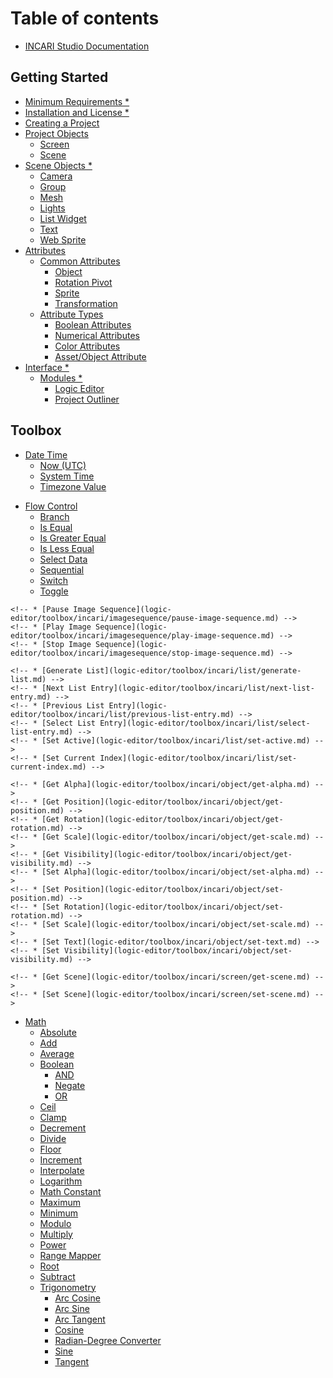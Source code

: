 # Table of contents

* [INCARI Studio Documentation](README.md)

## Getting Started

* [Minimum Requirements \*](getting-started/requirements.md)
* [Installation and License \*](getting-started/installation.md)
* [Creating a Project](getting-started/creating-a-project.md)
* [Project Objects](getting-started/project-objects/README.md)
  * [Screen](getting-started/project-objects/screen.md)
  * [Scene](getting-started/project-objects/scene.md)
* [Scene Objects \*](getting-started/scene-objects/README.md)
  * [Camera](getting-started/scene-objects/camera.md)
  * [Group](getting-started/scene-objects/group.md)
  * [Mesh](getting-started/scene-objects/mesh.md)
  * [Lights](getting-started/scene-objects/lights.md)
  * [List Widget](getting-started/scene-objects/list-widget.md)
  * [Text](getting-started/scene-objects/text.md)
  * [Web Sprite](getting-started/scene-objects/web-sprite.md)
* [Attributes](getting-started/attributes/README.md)
  * [Common Attributes](getting-started/attributes/common-attributes/README.md)
    * [Object](getting-started/attributes/common-attributes/object.md)
    * [Rotation Pivot](getting-started/attributes/common-attributes/rotation-pivot.md)
    * [Sprite](getting-started/attributes/common-attributes/sprite.md)
    * [Transformation](getting-started/attributes/common-attributes/transformation.md)
  * [Attribute Types](getting-started/attributes/attribute-types/README.md)
    * [Boolean Attributes](getting-started/attributes/attribute-types/boolean-attributes.md)
    * [Numerical Attributes](getting-started/attributes/attribute-types/numerical-attributes.md)
    * [Color Attributes](getting-started/attributes/attribute-types/color-attributes.md)
    * [Asset/Object Attribute](getting-started/attributes/attribute-types/asset-object-attribute.md)
* [Interface \*](getting-started/interface/README.md)
  * [Modules \*](getting-started/interface/managers-editors-and-outliners/README.md)
    * [Logic Editor](getting-started/interface/managers-editors-and-outliners/logic-editor.md)
    * [Project Outliner](getting-started/interface/managers-editors-and-outliners/project-outliner.md)

<!-- ## Beginner Tutorial - Creating a Speedometer

* [Tutorial Overview](beginner-tutorial-creating-a-speedometer/tutorial-overview.md)
* [Part One](beginner-tutorial-creating-a-speedometer/part-one/README.md)
  * [Setting Up Our Project](beginner-tutorial-creating-a-speedometer/part-one/setting-up-our-project.md)
  * [Importing Assets and Sort Order](beginner-tutorial-creating-a-speedometer/part-one/importing-assets.md)
  * [Rotating Our Needle](beginner-tutorial-creating-a-speedometer/part-one/rotating-our-needle.md)
  * [Modifying the Workspace](beginner-tutorial-creating-a-speedometer/part-one/modifying-the-workspace.md)
  * [Adding a Node to the Logic Editor](beginner-tutorial-creating-a-speedometer/part-one/adding-a-node-to-the-logic-editor.md)
  * [Creating Our Variables](beginner-tutorial-creating-a-speedometer/part-one/creating-our-variables.md)
  * [Accessing Variables and Navigation](beginner-tutorial-creating-a-speedometer/part-one/accessing-variables-and-navigation.md)
  * [Pulse Flow and Basic Math Nodes](beginner-tutorial-creating-a-speedometer/part-one/pulse-flow-and-basic-math-nodes.md)
  * [Setting Variable Values and Section End](beginner-tutorial-creating-a-speedometer/part-one/setting-variable-values-and-section-end.md)
* [Part Two](beginner-tutorial-creating-a-speedometer/part-two/README.md)
  * [The Console Node](beginner-tutorial-creating-a-speedometer/part-two/using-console-to-debug.md)
  * [Strings and Data Types](beginner-tutorial-creating-a-speedometer/part-two/strings-and-data-types.md)
  * [Conversion](beginner-tutorial-creating-a-speedometer/part-two/conversion.md)
  * [Previewing Console Output](beginner-tutorial-creating-a-speedometer/part-two/previewing-console-output.md)
  * [What is a Function?](beginner-tutorial-creating-a-speedometer/part-two/creating-a-function.md)
  * [Creating a Blank Function](beginner-tutorial-creating-a-speedometer/part-two/creating-a-blank-function.md)
  * [Defining the Purpose of the Function](beginner-tutorial-creating-a-speedometer/part-two/defining-the-purpose-of-the-function.md)
  * [Diverging and Converging Logic](beginner-tutorial-creating-a-speedometer/part-two/creating-a-function-part-two.md)
  * [Building the Output String](beginner-tutorial-creating-a-speedometer/part-two/building-the-output-string-and-section-end.md)
  * [Previewing the Function](beginner-tutorial-creating-a-speedometer/part-two/previewing-the-function.md)
* [Part Three](beginner-tutorial-creating-a-speedometer/part-three/README.md)
  * [Text Objects](beginner-tutorial-creating-a-speedometer/part-three/text-objects.md)
  * [Text Object Attributes](beginner-tutorial-creating-a-speedometer/part-three/text-object-attributes.md)
  * [Text Node](beginner-tutorial-creating-a-speedometer/part-three/text-node.md)
  * [Previewing the Text Object](beginner-tutorial-creating-a-speedometer/part-three/previewing-the-text-object.md)
  * [RangeMapper](beginner-tutorial-creating-a-speedometer/part-three/rotating-the-needle.md)
  * [The Float and Vector Data Types](beginner-tutorial-creating-a-speedometer/part-three/the-float-and-vector-data-types.md)
  * [Dynamically Changing the Transformation of an Object](beginner-tutorial-creating-a-speedometer/part-three/dynamically-changing-the-transformation-of-an-object.md) -->

## Toolbox
<!-- * [Binary](logic-editor/toolbox/binary/README.md) -->
  <!-- * [Binary Hex Value](logic-editor/toolbox/binary/binary-hex-value.md) -->
  <!-- * [Merge Binaries](logic-editor/toolbox/binary/merge-binaries.md) -->
<!-- * [Communication](logic-editor/toolbox/communication/README.md) -->
  <!-- * [CAN](logic-editor/toolbox/communication/can/README.md)
    * [CAN Decoder](logic-editor/toolbox/communication/can/can-decoder.md)
    * [CAN Encoder](logic-editor/toolbox/communication/can/can-encoder.md)
    * [CAN Receiver](logic-editor/toolbox/communication/can/can-receiver.md)
    * [CAN Transceiver](logic-editor/toolbox/communication/can/can-transceiver.md)
    * [CAN Transmitter](logic-editor/toolbox/communication/can/can-transmitter.md) -->
* [Date Time](logic-editor/toolbox/datetime/README.md)
  <!-- * [Date Time Formatter](logic-editor/toolbox/datetime/datetime-formatter.md) -->
  * [Now (UTC)](logic-editor/toolbox/datetime/now-utc.md)
  * [System Time](logic-editor/toolbox/datetime/systemtime.md)
  * [Timezone Value](logic-editor/toolbox/datetime/timezone-value.md)
<!-- * [Development](logic-editor/toolbox/development/README.md)
  * [Assert](logic-editor/toolbox/development/assert.md)
  * [Console](logic-editor/toolbox/development/console.md) -->
<!-- * [Events](logic-editor/toolbox/events/README.md) -->
* [Flow Control](logic-editor/toolbox/flow-control/README.md)
  * [Branch](logic-editor/toolbox/flow-control/branch.md)
  <!-- * [Index Switch](logic-editor/toolbox/flow-control/indexswitch.md) -->
  * [Is Equal](logic-editor/toolbox/flow-control/isequal.md)
  * [Is Greater Equal](logic-editor/toolbox/flow-control/isgreaterequal.md)
  * [Is Less Equal](logic-editor/toolbox/flow-control/islessequal.md)
  * [Select Data](logic-editor/toolbox/flow-control/selectdata.md)
  * [Sequential](logic-editor/toolbox/flow-control/sequential.md)
  * [Switch](logic-editor/toolbox/flow-control/switch.md)
  * [Toggle](logic-editor/toolbox/flow-control/toggle.md)
<!-- * [Functions](logic-editor/toolbox/functions.md) -->
<!-- * [INCARI](logic-editor/toolbox/incari/README.md) -->
  <!-- * [ImageSequence](logic-editor/toolbox/incari/imagesequence/README.md) -->
    <!-- * [Pause Image Sequence](logic-editor/toolbox/incari/imagesequence/pause-image-sequence.md) -->
    <!-- * [Play Image Sequence](logic-editor/toolbox/incari/imagesequence/play-image-sequence.md) -->
    <!-- * [Stop Image Sequence](logic-editor/toolbox/incari/imagesequence/stop-image-sequence.md) -->
  <!-- * [List](logic-editor/toolbox/incari/list/README.md) -->
    <!-- * [Generate List](logic-editor/toolbox/incari/list/generate-list.md) -->
    <!-- * [Next List Entry](logic-editor/toolbox/incari/list/next-list-entry.md) -->
    <!-- * [Previous List Entry](logic-editor/toolbox/incari/list/previous-list-entry.md) -->
    <!-- * [Select List Entry](logic-editor/toolbox/incari/list/select-list-entry.md) -->
    <!-- * [Set Active](logic-editor/toolbox/incari/list/set-active.md) -->
    <!-- * [Set Current Index](logic-editor/toolbox/incari/list/set-current-index.md) -->
  <!-- * [Object](logic-editor/toolbox/incari/object/README.md) -->
    <!-- * [Get Alpha](logic-editor/toolbox/incari/object/get-alpha.md) -->
    <!-- * [Get Position](logic-editor/toolbox/incari/object/get-position.md) -->
    <!-- * [Get Rotation](logic-editor/toolbox/incari/object/get-rotation.md) -->
    <!-- * [Get Scale](logic-editor/toolbox/incari/object/get-scale.md) -->
    <!-- * [Get Visibility](logic-editor/toolbox/incari/object/get-visibility.md) -->
    <!-- * [Set Alpha](logic-editor/toolbox/incari/object/set-alpha.md) -->
    <!-- * [Set Position](logic-editor/toolbox/incari/object/set-position.md) -->
    <!-- * [Set Rotation](logic-editor/toolbox/incari/object/set-rotation.md) -->
    <!-- * [Set Scale](logic-editor/toolbox/incari/object/set-scale.md) -->
    <!-- * [Set Text](logic-editor/toolbox/incari/object/set-text.md) -->
    <!-- * [Set Visibility](logic-editor/toolbox/incari/object/set-visibility.md) -->
  <!-- * [Scene](logic-editor/toolbox/incari/scene.md) -->
  <!-- * [Screen](logic-editor/toolbox/incari/screen/README.md) -->
    <!-- * [Get Scene](logic-editor/toolbox/incari/screen/get-scene.md) -->
    <!-- * [Set Scene](logic-editor/toolbox/incari/screen/set-scene.md) -->
* [Math](logic-editor/toolbox/math/README.md)
  * [Absolute](logic-editor/toolbox/math/absolute.md)
  * [Add](logic-editor/toolbox/math/add.md)
  * [Average](logic-editor/toolbox/math/average.md)
  * [Boolean](logic-editor/toolbox/math/boolean/README.md)
    * [AND](logic-editor/toolbox/math/boolean/and.md)
    <!-- * [Boolean Value](logic-editor/toolbox/math/boolean/boolean-value.md) -->
    * [Negate](logic-editor/toolbox/math/boolean/negate.md)
    * [OR](logic-editor/toolbox/math/boolean/or.md)
  * [Ceil](logic-editor/toolbox/math/ceil.md)
  * [Clamp](logic-editor/toolbox/math/clamp.md)
  * [Decrement](logic-editor/toolbox/math/decrement.md)
  * [Divide](logic-editor/toolbox/math/divide.md)
  * [Floor](logic-editor/toolbox/math/floor.md)
  * [Increment](logic-editor/toolbox/math/increment.md)
  * [Interpolate](logic-editor/toolbox/math/interpolate.md)
  * [Logarithm](logic-editor/toolbox/math/logarithm.md)
  * [Math Constant](logic-editor/toolbox/math/math-constant.md)
  * [Maximum](logic-editor/toolbox/math/maximum.md)
  * [Minimum](logic-editor/toolbox/math/minimum.md)
  * [Modulo](logic-editor/toolbox/math/modulo.md)
  * [Multiply](logic-editor/toolbox/math/multiply.md)
  <!-- * [Numeric Value](logic-editor/toolbox/math/numeric-value.md) -->
  * [Power](logic-editor/toolbox/math/power.md)
  <!-- * [Random](logic-editor/toolbox/math/random.md) -->
  * [Range Mapper](logic-editor/toolbox/math/range-mapper.md)
  * [Root](logic-editor/toolbox/math/root.md)
  <!-- * [Rotation Matrix](logic-editor/toolbox/math/rotation-matrix.md) -->
  * [Subtract](logic-editor/toolbox/math/subtract.md)
  * [Trigonometry](logic-editor/toolbox/math/trigonometry/README.md)
    * [Arc Cosine](logic-editor/toolbox/math/trigonometry/arc-cosine.md)
    * [Arc Sine](logic-editor/toolbox/math/trigonometry/arc-sine.md)
    * [Arc Tangent](logic-editor/toolbox/math/trigonometry/arc-tangent.md)
    * [Cosine](logic-editor/toolbox/math/trigonometry/cosine.md)
    * [Radian-Degree Converter](logic-editor/toolbox/math/trigonometry/radian-degree-converter.md)
    * [Sine](logic-editor/toolbox/math/trigonometry/sine.md)
    * [Tangent](logic-editor/toolbox/math/trigonometry/tangent.md)
  <!-- * [Vector Value](logic-editor/toolbox/math/vector-value.md) -->
